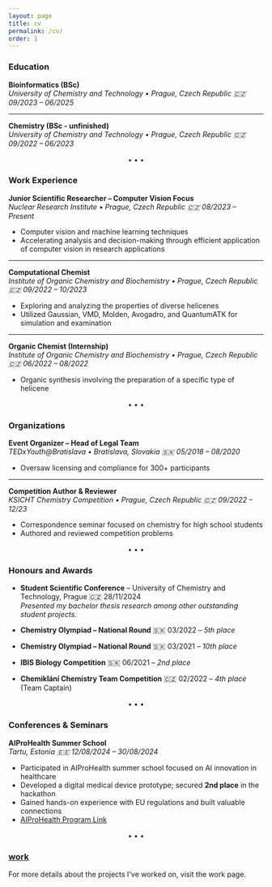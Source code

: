 ```yaml
---
layout: page
title: cv
permalink: /cv/
order: 1
---
```


### Education

**Bioinformatics (BSc)**  
*University of Chemistry and Technology • Prague, Czech Republic 🇨🇿 09/2023 – 06/2025*

---

**Chemistry (BSc - unfinished)**  
*University of Chemistry and Technology • Prague, Czech Republic 🇨🇿 09/2022 – 06/2023*


<div style="text-align: center; margin: 15px 0;">• • •</div>

### Work Experience

**Junior Scientific Researcher – Computer Vision Focus**  
*Nuclear Research Institute • Prague, Czech Republic 🇨🇿 08/2023 – Present*  
- Computer vision and machine learning techniques 
- Accelerating analysis and decision-making through efficient application of computer vision in research applications

---

**Computational Chemist**  
*Institute of Organic Chemistry and Biochemistry • Prague, Czech Republic 🇨🇿 09/2022 – 10/2023*  
- Exploring and analyzing the properties of diverse helicenes  
- Utilized Gaussian, VMD, Molden, Avogadro, and QuantumATK for simulation and examination

---

**Organic Chemist (Internship)**  
*Institute of Organic Chemistry and Biochemistry • Prague, Czech Republic 🇨🇿 06/2022 – 08/2022*  
- Organic synthesis involving the preparation of a specific type of helicene


<div style="text-align: center; margin: 15px 0;">• • •</div>

### Organizations

**Event Organizer – Head of Legal Team**  
*TEDxYouth@Bratislava • Bratislava, Slovakia 🇸🇰 05/2018 – 08/2020*  
- Oversaw licensing and compliance for 300+ participants

---

**Competition Author & Reviewer**  
*KSICHT Chemistry Competition • Prague, Czech Republic 🇨🇿 09/2022 – 12/23*  
- Correspondence seminar focused on chemistry for high school students  
- Authored and reviewed competition problems

<div style="text-align: center; margin: 15px 0;">• • •</div>

### Honours and Awards

- **Student Scientific Conference** – University of Chemistry and Technology, Prague 🇨🇿 28/11/2024  
  *Presented my bachelor thesis research among other outstanding student projects.*

- **Chemistry Olympiad – National Round** 🇸🇰 03/2022 – *5th place*  
- **Chemistry Olympiad – National Round** 🇸🇰 03/2021 – *10th place*  
- **IBIS Biology Competition** 🇸🇰 06/2021 – *2nd place*  
- **Chemiklání Chemistry Team Competition** 🇨🇿 02/2022 – *4th place* (Team Captain)

<div style="text-align: center; margin: 15px 0;">• • •</div>

### Conferences & Seminars

**AIProHealth Summer School**  
*Tartu, Estonia 🇪🇪 12/08/2024 – 30/08/2024*  
- Participated in AIProHealth summer school focused on AI innovation in healthcare  
- Developed a digital medical device prototype; secured **2nd place** in the hackathon  
- Gained hands-on experience with EU regulations and built valuable connections  
- [AIProHealth Program Link](https://eithealth.eu/programmes/aiprohealth/)

<div style="text-align: center; margin: 15px 0;">• • •</div>


### [work](/work)
For more details about the projects I've worked on, visit the work page.






